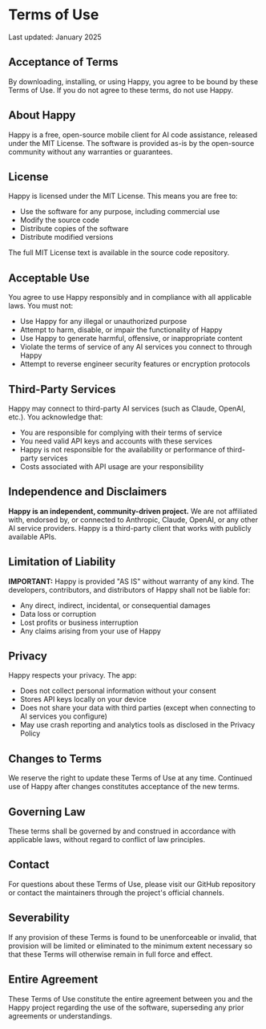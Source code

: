 # Terms of Use

Last updated: January 2025

## Acceptance of Terms

By downloading, installing, or using Happy, you agree to be bound by these Terms of Use. If you do not agree to these terms, do not use Happy.

## About Happy

Happy is a free, open-source mobile client for AI code assistance, released under the MIT License. The software is provided as-is by the open-source community without any warranties or guarantees.

## License

Happy is licensed under the MIT License. This means you are free to:

- Use the software for any purpose, including commercial use
- Modify the source code
- Distribute copies of the software
- Distribute modified versions

The full MIT License text is available in the source code repository.

## Acceptable Use

You agree to use Happy responsibly and in compliance with all applicable laws. You must not:

- Use Happy for any illegal or unauthorized purpose
- Attempt to harm, disable, or impair the functionality of Happy
- Use Happy to generate harmful, offensive, or inappropriate content
- Violate the terms of service of any AI services you connect to through Happy
- Attempt to reverse engineer security features or encryption protocols

## Third-Party Services

Happy may connect to third-party AI services (such as Claude, OpenAI, etc.). You acknowledge that:

- You are responsible for complying with their terms of service
- You need valid API keys and accounts with these services
- Happy is not responsible for the availability or performance of third-party services
- Costs associated with API usage are your responsibility

## Independence and Disclaimers

**Happy is an independent, community-driven project.** We are not affiliated with, endorsed by, or connected to Anthropic, Claude, OpenAI, or any other AI service providers. Happy is a third-party client that works with publicly available APIs.

## Limitation of Liability

**IMPORTANT:** Happy is provided "AS IS" without warranty of any kind. The developers, contributors, and distributors of Happy shall not be liable for:

- Any direct, indirect, incidental, or consequential damages
- Data loss or corruption
- Lost profits or business interruption
- Any claims arising from your use of Happy

## Privacy

Happy respects your privacy. The app:

- Does not collect personal information without your consent
- Stores API keys locally on your device
- Does not share your data with third parties (except when connecting to AI services you configure)
- May use crash reporting and analytics tools as disclosed in the Privacy Policy

## Changes to Terms

We reserve the right to update these Terms of Use at any time. Continued use of Happy after changes constitutes acceptance of the new terms.

## Governing Law

These terms shall be governed by and construed in accordance with applicable laws, without regard to conflict of law principles.

## Contact

For questions about these Terms of Use, please visit our GitHub repository or contact the maintainers through the project's official channels.

## Severability

If any provision of these Terms is found to be unenforceable or invalid, that provision will be limited or eliminated to the minimum extent necessary so that these Terms will otherwise remain in full force and effect.

## Entire Agreement

These Terms of Use constitute the entire agreement between you and the Happy project regarding the use of the software, superseding any prior agreements or understandings.
